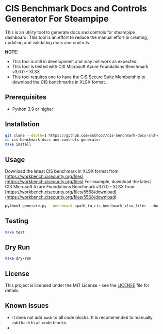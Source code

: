 # CIS Benchmark Docs and Controls Generator For Steampipe

This is an utility tool to generate docs and controls for steampipe dashboard.
This tool is an effort to reduce the manual effort in creating, updating and validating docs and controls.

**NOTE**:
- This tool is still in development and may not work as expected.
- This tool is tested with CIS Microsoft Azure Foundations Benchmark v3.0.0 - XLSX
- This tool requires one to have the CIS Secure Suite Membership to download the CIS benchmarks in XLSX format.

## Prerequisites

- Python 3.9 or higher

## Installation

```bash
git clone --depth=1 https://github.com/subho57/cis-benchmark-docs-and-controls-generator.git
cd cis-benchmark-docs-and-controls-generator
make install
```

## Usage

Download the latest CIS benchmark in XLSX format from [https://workbench.cisecurity.org/files](https://workbench.cisecurity.org/files)
For example, download the latest CIS Microsoft Azure Foundations Benchmark v3.0.0 - XLSX from [https://workbench.cisecurity.org/files/5568/download](https://workbench.cisecurity.org/files/5568/download)

```bash
python3 generate.py --benchmark <path_to_cis_benchmark_xlsx_file> --docs --controls --output <output_directory>
```

## Testing

```bash
make test
```

## Dry Run

```bash
make dry-run
```

## License

This project is licensed under the MIT License - see the [LICENSE](LICENSE) file for details.

## Known Issues

- It does not add `bash` to all code blocks. It is recommended to manually add `bash` to all code blocks.
- 